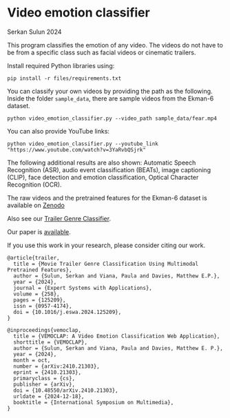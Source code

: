 # Video emotion classifier

Serkan Sulun 2024

This program classifies the emotion of any video. The videos do not have to be from a specific class such as facial videos or cinematic trailers.

Install required Python libraries using: 

`pip install -r files/requirements.txt`

You can classify your own videos by providing the path as the following. Inside the folder `sample_data`, there are sample videos from the Ekman-6 dataset.

`python video_emotion_classifier.py --video_path sample_data/fear.mp4`

You can also provide YouTube links:

`python video_emotion_classifier.py --youtube_link "https://www.youtube.com/watch?v=3YaRvbQSjrk"`

The following additional results are also shown: Automatic Speech Recognition (ASR), audio event classification (BEATs), image captioning (CLIP), face detection and emotion classification, Optical Character Recognition (OCR).

The raw videos and the pretrained features for the Ekman-6 dataset is available on [Zenodo](https://zenodo.org/records/17159328)

Also see our [Trailer Genre Classifier](https://github.com/serkansulun/trailer-genre-classification).

Our paper is [available](https://arxiv.org/pdf/2410.21303).

If you use this work in your research, please consider citing our work.

```
@article{trailer,
  title = {Movie Trailer Genre Classification Using Multimodal Pretrained Features},
  author = {Sulun, Serkan and Viana, Paula and Davies, Matthew E.P.},
  year = {2024},
  journal = {Expert Systems with Applications},
  volume = {258},
  pages = {125209},
  issn = {0957-4174},
  doi = {10.1016/j.eswa.2024.125209},
}
```

```
@inproceedings{vemoclap,
  title = {VEMOCLAP: A Video Emotion Classification Web Application},
  shorttitle = {VEMOCLAP},
  author = {Sulun, Serkan and Viana, Paula and Davies, Matthew E. P.},
  year = {2024},
  month = oct,
  number = {arXiv:2410.21303},
  eprint = {2410.21303},
  primaryclass = {cs},
  publisher = {arXiv},
  doi = {10.48550/arXiv.2410.21303},
  urldate = {2024-12-18},
  booktitle = {International Symposium on Multimedia},
}
```
